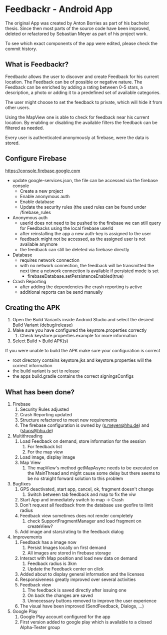 # Feedbackr - Android App

The original App was created by Anton Borries as part of his bachelor thesis. Since then most parts
of the source code have been improved, deleted or refactored by Sebastian Meyer as part of his project work.

To see which exact components of the app were edited, please check the commit history.

## What is Feedbackr?
Feedbackr allows the user to discover and create Feedback for his current location. The Feedback
can be of possible or negative nature. The Feedback can be enriched by adding a rating between 0-5 stars,
a description, a photo or adding it to a predefined set of available categories.

The user might choose to set the feedback to private, which will hide it from other users.

Using the MapView one is able to check for feedback near his current location. By enabling or
disabling the available filters the feedback can be filtered as needed.

Every user is authenticated anonymously at firebase, were the data is stored.

## Configure Firebase
https://console.firebase.google.com
- update google-services.json, the file can be accessed via the firebase console
    - Create a new project
    - Enable anonymous auth
    - Enable database
    - Update the security rules (the used rules can be found under /firebase_rules
- Anonymous auth
    - userId does not need to be pushed to the firebase we can still query for Feedbacks using the local firebase userId
    - after reinstalling the app a new auth-key is assigned to the user
    - feedback might not be accessed, as the assigned user is not available anymore
    - the feedback can still be deleted via firebase directly
- Database
    - requires network connection
    - with no network connection, the feedback will be transmitted the next time a network connection is available if persisted mode is set
        - firebaseDatabase.setPersistenceEnabled(true)
- Crash Reporting
    - after adding the dependencies the crash reporting is active
    - additional reports can be send manually

## Creating the APK
1. Open the Build Variants inside Android Studio and select the desired Build Variant (debug/release)
2. Make sure you have configured the keystore.properties correctly
    1. Check keystore.properties.example for more information
3. Select Build > Build APK(s)

If you were unable to build the APK make sure your configuration is correct
- root directory contains keystore.jks and keystore.properties will the correct information
- the build variant is set to release
- the apps build.gradle contains the correct signingsConfigs

## What has been done?
1. Firebase
    1. Security Rules adjusted
    2. Crash Reporting updated
    3. Structure refactored to meet new requirements
    4. The firebase configuration is owned by (s.meyer@hhu.de) and (stups@hhu.de)
2. Multithreading
    1. Load Feedback on demand, store information for the session
        1. For feedback list
        2. For the map view
    2. Load image, display image
    3. Map View
        1. The mapView's method getMapAsync needs to be executed on the MainThread and might cause some delay but there seems to be no straight forward solution to this problem
3. Bugfixes
    1. GPS deactivated, start app, cancel, ok, fragment doesn't change
        1. Switch between tab feedback and map to fix the viw
    2. Start App and immediately switch to map -> Crash
    3. Don't request all feedback from the database use geofire to limit radius
    4. Feedback view sometimes does not render completely
        1. check SupportFragmentManager and load fragment on createView?
    5. Add image and stars/rating to the feedback dialog
4. Improvements
    1. Feedback has a image now
        1. Persist Images locally on first demand
        2. All images are stored in firebase storage
    2. Interact with Map position and load new data on demand
        1. Feedback radius is 3km
        2. Update the Feedback center on click
    3. Added about to display general information and the licenses
    4. Responsiveness greatly improved over several activities
    5. Feedback view
        1. The feedback is saved directly after issuing one
        2. On back the changes are saved
        3. Unnecessary buttons removed to improve the user experience
    6. The visual have been improved (SendFeedback, Dialogs, ...)
5. Google Play
    1. Google Play account configured for the app
    2. First version added to google play which is available to a closed Alpha-Tester group